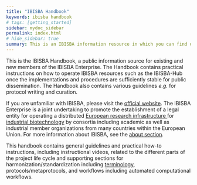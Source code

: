 ```yaml
---
title: "IBISBA Handbook"
keywords: ibisba handbook
# tags: [getting_started]
sidebar: mydoc_sidebar
permalink: index.html
# hide_sidebar: true
summary: This is an IBISBA information resource in which you can find documentation related to a wide variety of aspects within IBISBA.
---
```


This is the IBISBA Handbook, a public information source for existing and new members of the IBISBA Enterprise. The Handbook contains practical instructions on how to operate IBISBA resources such as the IBISBA-Hub once the implementations and procedures are sufficiently stable for public dissemination. The Handbook also contains various guidelines <I>e.g.</I> for protocol writing and curation.

If you are unfamiliar with IBISBA, please visit the <a href="https://www.ibisba.eu/">official website</a>. The IBISBA Enterprise is a joint undertaking to promote the establishment of a legal entity for operating a distributed <a href="https://www.ibisba.eu/About/European-Research-Infrastructures/"> European research infrastructure </a> for <a href="https://www.ibisba.eu/About/Industrial-Biotechnology/">industrial biotechnology</a> by consortia including academic as well as industrial member organizations from many countries within the European Union. For more information about IBISBA, see the <a href="https://ibisba.eu/About"> about section</a>.


This handbook contains general guidelines and practical how-to instructions, including instructional videos, related to the different parts of the project life cycle and supporting sections for harmonization/standardization including <a href="https://ibisba.github.io/handbook/terminology.html">terminology</a>, protocols/metaprotocols, and workflows including automated computational workflows.
